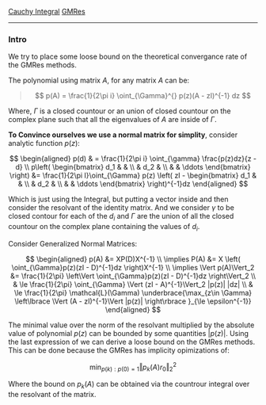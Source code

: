 [Cauchy Integral](../AMATH%20501%20Complex%20Analysis,%20Vector%20Calculus/Complex%20Analysis/Cauchy%20Integral.md)
[GMRes](GMRes.md)

---
### **Intro**

We try to place some loose bound on the theoretical convergance rate of the GMRes methods. 


The polynomial using matrix $A$, for any matrix $A$ can be: 

> $$
> p(A) = \frac{1}{2\pi i} \oint_{\Gamma}^{} 
>     p(z)(A - zI)^{-1}
> dz
> $$

Where, $\Gamma$ is a closed countour or an union of closed countour on the complex plane such that all the eigenvalues of $A$ are inside of $\Gamma$. 

**To Convince ourselves we use a normal matrix for simplity**, consider analytic function $p(z)$: 

$$
\begin{aligned}
    p(d) & = \frac{1}{2\pi i} \oint_{\gamma} \frac{p(z)dz}{z - d} 
    \\
    p\left(
        \begin{bmatrix}
            d_1 & & \\
            & d_2 & \\
            & & \ddots
        \end{bmatrix}
    \right) &= 
    \frac{1}{2\pi I}\oint_{\Gamma} 
    p(z) \left(
        zI - \begin{bmatrix}
            d_1 & & \\
            & d_2 & \\
            & & \ddots
        \end{bmatrix}
    \right)^{-1}dz
\end{aligned}
$$

Which is just using the Integral, but putting a vector inside and then consider the
resolvant of the identity matrix. And we consider $\gamma$ to be closed contour for each of the $d_i$ and $\Gamma$ are the union of all the closed countour on the complex plane containing the values of $d_i$. 

Consider Generalized Normal Matrices: 

$$
\begin{aligned}
    p(A) &= XP(D)X^{-1}
    \\
    \implies 
    P(A) &= X \left(
        \oint_{\Gamma}p(z)(zI - D)^{-1}dz
    \right)X^{-1}
    \\
    \implies 
    \Vert p(A)\Vert_2 &= 
    \frac{1}{2\pi} 
    \left\Vert
         \oint_{\Gamma}p(z)(zI - D)^{-1}dz
    \right\Vert_2
    \\
    & \le 
    \frac{1}{2\pi} \oint_{\Gamma}
    \Vert (zI - A)^{-1}\Vert_2 |p(z)| |dz|
    \\
    & \le 
    \frac{1}{2\pi} \mathcal{L}(\Gamma) \underbrace{\max_{z\in \Gamma} 
    \left\lbrace
        \Vert (A - zI)^{-1}\Vert |p(z)|
    \right\rbrace }_{\le \epsilon^{-1}}
\end{aligned}
$$

The minimal value over the norm of the resolvant multiplied by the absolute value of polynomial $p(z)$ can be bounded by some quantities $|p(z)|$. Using the last expression of we can derive a loose bound on the GMRes methods. This can be done because the GMRes has implicity opimizations of: 

$$
\min_{p(k): p(0) = 1}
    \left\Vert
        p_k(A) r_0
\right\Vert_2^2 
$$

Where the bound on $p_k(A)$ can be obtained via the countrour integral over the resolvant of the matrix. 
